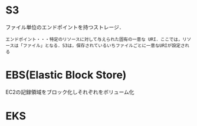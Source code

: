 # S3
ファイル単位のエンドポイントを持つストレージ．  

`エンドポイント・・・特定のリソースに対して与えられた固有の一意な URI．ここでは，リソースは「ファイル」となる．S3は，保存されているいちファイルごとに一意なURIが設定される`
# EBS(Elastic Block Store)
EC2の記録領域をブロック化しそれぞれをボリューム化
# EKS
